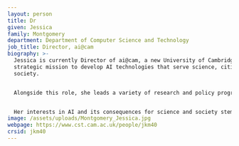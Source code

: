```yaml
---
layout: person
title: Dr
given: Jessica
family: Montgomery
department: Department of Computer Science and Technology
job_title: Director, ai@cam
biography: >-
  Jessica is currently Director of ai@cam, a new University of Cambridge
  strategic mission to develop AI technologies that serve science, citizens, and
  society.


  Alongside this role, she leads a variety of research and policy programmes tackling the real-world challenges associated with developing and deploying AI for societal benefit. These include: Accelerate Science, an initiative developing AI tools and collaborations in support of research and innovation; the Data Trusts Initiative, an incubator programme for pilot projects creating trustworthy data governance frameworks; and strategic research agenda development for the ELISE/ELLIS network of European AI research.


  Her interests in AI and its consequences for science and society stem from her policy career, in which she worked with parliamentarians, leading researchers and civil society organisations to bring scientific evidence to bear on major policy issues. At the Royal Society, Jessica established and led a wide-ranging programme of policy development, public dialogue and international engagement that explored the frontiers of AI technologies and their implications for society. She worked with senior researchers, policymakers, civil society and industry to identify emerging policy needs and develop policy frameworks to enable safe and rapid deployment of these technologies. In her prior role as a Senior Clerk at the House of Commons, Jessica advised MPs on parliamentary procedure and practice. While advising a number of select committees – including Transport; Business, Innovation, and Skills; Regulatory Reform; and Science and Technology – Jessica managed inquiries into a range of science and policy issues, bringing evidence into the heart of political decision-making.
image: /assets/uploads/Montgomery_Jessica.jpg
webpage: https://www.cst.cam.ac.uk/people/jkm40
crsid: jkm40
---
```

